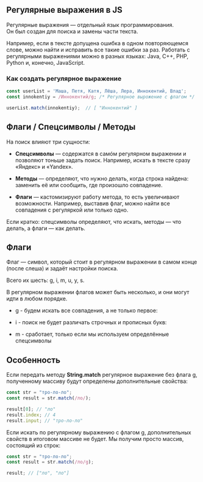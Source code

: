 ## Регулярные выражения в JS

Регулярные выражения — отдельный язык программирования. \
Он был создан для поиска и замены части текста.

Например, если в тексте допущена ошибка в одном повторяющемся слове, можно найти и исправить все такие ошибки за раз.
Работать с регулярными выражениями можно в разных языках: Java, C++, PHP, Python и, конечно, JavaScript.

### Как создать регулярное выражение 

```javascript
const userList = 'Маша, Петя, Катя, Лёша, Лера, Иннокентий, Влад';
const innokentiy = /Иннокентий/g; /* Регулярное вырожение с флагом */

userList.match(innokentiy);  // [ "Иннокентий" ]
```

##  Флаги / Спецсимволы / Методы 

На поиск влияют три сущности:

- **Спецсимволы** — содержатся в самóм регулярном выражении и позволяют тоньше задать поиск. Например, искать в тексте сразу «Яндекс» и «Yandex».

- **Методы** — определяют, что нужно делать, когда строка найдена: заменить её или сообщить, где произошло совпадение.

- **Флаги** — кастомизируют работу метода, то есть увеличивают возможности. Например, выставив флаг, можно найти все совпадения с регуляркой или только одно.

Если кратко: спецсимволы определяют, что искать, методы — что делать, а флаги — как делать.


## Флаги

Флаг — символ, который стоит в регулярном выражении в самом конце (после слеша) и задаёт настройки поиска.

Всего их шесть: g, i, m, u, y, s.

В регулярном выражении флагов может быть несколько, и они могут идти в любом порядке.

- g - будем искать все совпадения, а не только первое:

- i - поиск не будет различать строчных и прописных букв:

- m - сработает, только если мы используем определённые спецсимволы

## Особенность

Если передать методу **String.match** регулярное выражение без флага g, полученному массиву будут определены дополнительные свойства:

```javascript
const str = "тро-ло-ло";
const result = str.match(/ло/);

result[0]; // "ло"
result.index; // 4
result.input; // "тро-ло-ло"
```

Если искать по регулярному выражению с флагом g, дополнительных свойств в итоговом массиве не будет. Мы получим просто массив, состоящий из строк:

```javascript
const str = "тро-ло-ло";
const result = str.match(/ло/g);

result; // ["ло", "ло"]
```
